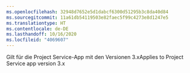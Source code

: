 ```yaml
---
ms.openlocfilehash: 32948d7652e5d1dabcf6300d51295b3c8da40d84
ms.sourcegitcommit: 11a61db54119503e82faec5f99c4273e8d1247e5
ms.translationtype: HT
ms.contentlocale: de-DE
ms.lasthandoff: 10/16/2020
ms.locfileid: "4069607"
---
```

<span data-ttu-id="02406-101">Gilt für die Project Service-App mit den Versionen 3.x</span><span class="sxs-lookup"><span data-stu-id="02406-101">Applies to Project Service app version 3.x</span></span>
